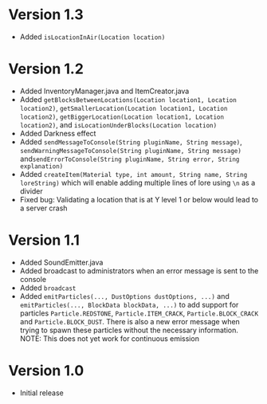 # Version 1.3

- Added ``isLocationInAir(Location location)``

# Version 1.2

- Added InventoryManager.java and ItemCreator.java
- Added ``getBlocksBetweenLocations(Location location1, Location location2)``, ``getSmallerLocation(Location location1, Location location2)``, ``getBiggerLocation(Location location1, Location location2)``, and ``isLocationUnderBlocks(Location location)``
- Added Darkness effect
- Added ``sendMessageToConsole(String pluginName, String message)``, ``sendWarningMessageToConsole(String pluginName, String message)`` and``sendErrorToConsole(String pluginName, String error, String explanation)``
- Added ``createItem(Material type, int amount, String name, String loreString)`` which will enable adding multiple lines of lore using ``\n`` as a divider
- Fixed bug: Validating a location that is at Y level 1 or below would lead to a server crash

# Version 1.1

- Added SoundEmitter.java
- Added broadcast to administrators when an error message is sent to the console
- Added ``broadcast``
- Added ``emitParticles(..., DustOptions dustOptions, ...)`` and ``emitParticles(..., BlockData blockData, ...)`` to add support for particles ``Particle.REDSTONE``, ``Particle.ITEM_CRACK``, ``Particle.BLOCK_CRACK`` and ``Particle.BLOCK_DUST``. There is also a new error message when trying to spawn these particles without the necessary information. NOTE: This does not yet work for continuous emission

# Version 1.0

- Initial release
